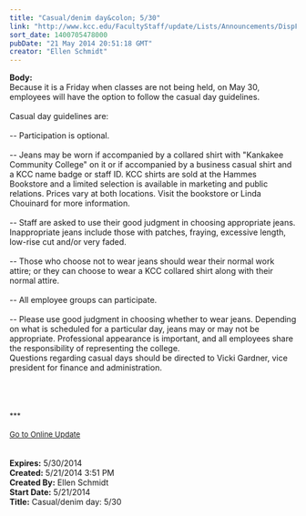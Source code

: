 ```yaml
---
title: "Casual/denim day&colon; 5/30"
link: "http://www.kcc.edu/FacultyStaff/update/Lists/Announcements/DispForm.aspx?ID=1526"
sort_date: 1400705478000
pubDate: "21 May 2014 20:51:18 GMT"
creator: "Ellen Schmidt"
---
```


<div><b>Body:</b> <div class="ExternalClass33159F09B16B4394B398F5FD10169261"><div>Because it is a Friday when classes are not being held, on May 30, employees will have the option to follow the casual day guidelines.
<div></div>
<div> </div>
<div>Casual day guidelines are:</div>
<div><br />-- Participation is optional.</div>
<div><br />-- Jeans may be worn if accompanied by a collared shirt with &quot;Kankakee Community College&quot; on it or if accompanied by a business casual shirt and a KCC name badge or staff ID. KCC shirts are sold at the Hammes Bookstore and a limited selection is available in marketing and public relations. Prices vary at both locations. Visit the bookstore or Linda Chouinard for more information.</div>
<div><br />-- Staff are asked to use their good judgment in choosing appropriate jeans. Inappropriate jeans include those with patches, fraying, excessive length, low-rise cut and/or very faded.</div>
<div><br />-- Those who choose not to wear jeans should wear their normal work attire; or they can choose to wear a KCC collared shirt along with their normal attire.</div>
<div><br />-- All employee groups can participate.</div>
<div><br />-- Please use good judgment in choosing whether to wear jeans. Depending on what is scheduled for a particular day, jeans may or may not be appropriate. Professional appearance is important, and all employees share the responsibility of representing the college.<br /></div>
<div></div>
<div>Questions regarding casual days should be directed to Vicki Gardner, vice president for finance and administration.</div>
<div><br /></div>
<div></div>
<div></div>
<div></div>
<div></div>
<div></div>
<div><font size="2"></font> </div>
<div> </div>
<div><font size="2"></font> </div>
<div><font size="2">***</font></div>
<div><font size="2"></font> </div>
<div>
<div>
<div><font size="2"></font></div>
<div><font size="2"></font></div>
<div><font size="2"></font></div>
<div><font size="2"></font></div>
<div><font size="2"><a href="/FacultyStaff/update/Pages/dailyupdate.aspx">Go to Online Update</a></font></div>
<div><font size="2"></font></div>
<div><font size="2"></font></div></div>
<div> </div>
<div> </div></div></div></div></div>
<div><b>Expires:</b> 5/30/2014</div>
<div><b>Created:</b> 5/21/2014 3:51 PM</div>
<div><b>Created By:</b> Ellen Schmidt</div>
<div><b>Start Date:</b> 5/21/2014</div>
<div><b>Title:</b> Casual/denim day: 5/30</div>
